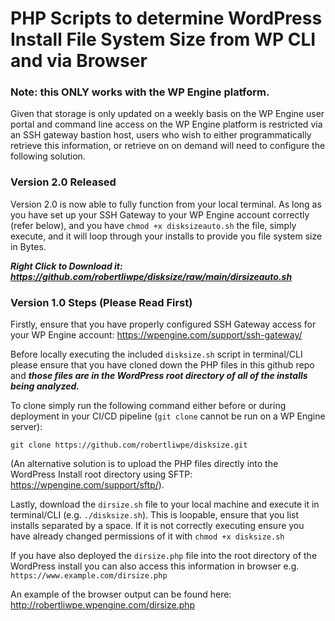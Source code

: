 # PHP Scripts to determine WordPress Install File System Size from WP CLI and via Browser
### Note: this ONLY works with the WP Engine platform.

Given that storage is only updated on a weekly basis on the WP Engine user portal and command line access on the WP Engine platform is restricted via an SSH gateway bastion host, users who wish to either programmatically retrieve this information, or retrieve on on demand will need to configure the following solution.

### Version 2.0 Released 

Version 2.0 is now able to fully function from your local terminal. As long as you have set up your SSH Gateway to your WP Engine account correctly (refer below), and you have `chmod +x disksizeauto.sh` the file, simply execute, and it will loop through your installs to provide you file system size in Bytes.

***Right Click to Download it: https://github.com/robertliwpe/disksize/raw/main/dirsizeauto.sh***

### Version 1.0 Steps (Please Read First)

Firstly, ensure that you have properly configured SSH Gateway access for your WP Engine account: https://wpengine.com/support/ssh-gateway/

Before locally executing the included `disksize.sh` script in terminal/CLI please ensure that you have cloned down the PHP files in this github repo and ***those files are in the WordPress root directory of all of the installs being analyzed.***

To clone simply run the following command either before or during deployment in your CI/CD pipeline (`git clone` cannot be run on a WP Engine server):

`git clone https://github.com/robertliwpe/disksize.git`

(An alternative solution is to upload the PHP files directly into the WordPress Install root directory using SFTP: https://wpengine.com/support/sftp/).

Lastly, download the `dirsize.sh` file to your local machine and execute it in terminal/CLI (e.g. `./disksize.sh`). This is loopable, ensure that you list installs separated by a space. If it is not correctly executing ensure you have already changed permissions of it with `chmod +x disksize.sh`

If you have also deployed the `dirsize.php` file into the root directory of the WordPress install you can also access this information in browser e.g. `https://www.example.com/dirsize.php`

An example of the browser output can be found here: http://robertliwpe.wpengine.com/dirsize.php


